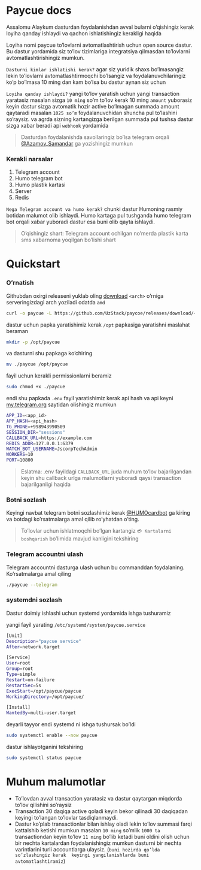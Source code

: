 # Paycue docs

Assalomu Alaykum dasturdan foydalanishdan avval bularni o’qishingiz kerak loyiha qanday ishlaydi va qachon ishlatishingiz kerakligi haqida

Loyiha nomi paycue to’lovlarni avtomatlashtirish uchun open source dastur. Bu dastur yordamida siz to’lov tizimlariga integratsiya qilmasdan to’lovlarni avtomatlashtirishingiz mumkun.

`Dasturni kimlar ishlatishi kerak?` agar siz yuridik shaxs bo’lmasangiz lekin to’lovlarni avtomatlashtirmoqchi bo’lsangiz va foydalanuvchilaringiz ko’p bo’lmasa 10 ming dan kam bo’lsa bu dastur aynan siz uchun 

`Loyiha qanday ishlaydi?` yangi to’lov yaratish uchun yangi transaction yaratasiz masalan sizga `10 ming` so’m to’lov kerak 10 ming `amount` yuborasiz keyin dastur sizga avtomatik hozir active bo’lmagan summada amount qaytaradi masalan `1025 so’m` foydalanuvchidan shuncha pul to’lashini so’raysiz. va agrda sizning kartangizga berilgan summada pul tushsa dastur sizga xabar beradi api `webhook` yordamida

> Dasturdan foydalanishda savollaringiz bo’lsa telegram orqali [@Azamov_Samandar](https://t.me/Azamov_Samandar) ga yozishingiz mumkun
> 

### Kerakli narsalar

1. Telegram account
2. Humo telegram bot
3. Humo plastik kartasi
4. Server
5. Redis

`Nega Telegram account va humo kerak?` chunki dastur Humoning rasmiy botidan malumot olib ishlaydi. Humo kartaga pul tushganda humo telegram bot orqali xabar yuboradi dastur esa buni olib qayta ishlaydi.

> O’qishingiz shart: Telegram account ochilgan no’merda plastik karta sms xabarnoma yoqilgan bo’lishi shart
> 

# Quickstart

### O’rnatish

Githubdan oxirgi releaseni yuklab oling [download](https://github.com/JscorpTech/paycoe) `<arch>` o’rniga serveringizdagi arch yoziladi odatda `amd`

```bash
curl -o paycue -L https://github.com/UzStack/paycoe/releases/download/<version>/paycue-linux-<arch>
```

dastur uchun papka yaratishimiz kerak `/opt` papkasiga yaratishni maslahat beraman

```bash
mkdir -p /opt/paycue
```

va dasturni shu papkaga ko’chiring

```bash
mv ./paycue /opt/paycue
```

fayil uchun kerakli permissionlarni beramiz

```bash
sudo chmod +x ./paycue
```

endi shu papkada `.env` fayil yaratishimiz kerak api hash va api keyni [my.telegram.org](http://my.telegram.org) saytidan olishingiz mumkun 

```bash
APP_ID=<app_id>
APP_HASH=<api_hash>
TG_PHONE=+998943990509
SESSION_DIR="sessions"
CALLBACK_URL=https://example.com
REDIS_ADDR=127.0.0.1:6379
WATCH_BOT_USERNAME=JscorpTechAdmin
WORKERS=10
PORT=10800
```

> Eslatma: .env fayildagi `CALLBACK_URL` juda muhum to’lov bajarilgandan keyin shu callback urlga malumotlarni yuboradi qaysi transaction bajarilganligi haqida
> 

### Botni sozlash

Keyingi navbat telegram botni sozlashimiz kerak [@HUMOcardbot](https://t.me/HUMOcardbot) ga kiring va botdagi ko’rsatmalarga amal qilib ro’yhatdan o’ting.

> To’lovlar uchun ishlatmoqchi bo’lgan kartangiz `💳 Kartalarni boshqarish` bo’limida mavjud kanligini tekshiring
> 

### Telegram accountni ulash

Telegram accountni dasturga ulash uchun bu commanddan foydalaning. Ko’rsatmalarga amal qiling

```bash
./paycue --telegram
```

### systemdni sozlash

Dastur doimiy ishlashi uchun systemd yordamida ishga tushuramiz 

yangi fayil yarating `/etc/systemd/system/paycue.service` 

```bash
[Unit]
Description="paycue service"
After=network.target

[Service]
User=root
Group=root
Type=simple
Restart=on-failure
RestartSec=5s
ExecStart=/opt/paycue/paycue
WorkingDirectory=/opt/paycue/

[Install]
WantedBy=multi-user.target
```

deyarli tayyor endi systemd ni  ishga tushursak bo’ldi

```bash
sudo systemctl enable --now paycue
```

dastur ishlayotganini tekshiring

```bash
sudo systemctl status paycue
```

# Muhum malumotlar

- To’lovdan avval transaction yaratasiz va dastur qaytargan miqdorda to’lov qilishini so’raysiz
- Transaction 30 daqiqa active qoladi keyin bekor qilinadi 30 daqiqadan keyingi to’langan to’lovlar tasdiqlanmaydi.
- Dastur ko’plab transactionlar bilan ishlay oladi lekin to’lov summasi farqi kattalshib ketishi mumkun masalan `10 ming` so’mlik `1000 ta` transactiondan keyin to’lov `11 ming` bo’lib ketadi buni oldini olish uchun bir nechta kartalardan foydalanishingiz mumkun dasturni bir nechta varintlarini turli accountlarga ulaysiz. (`buni hozirda qo’lda so’zlashingiz kerak  keyingi yangilanishlarda buni avtomatlashtiramiz`)

